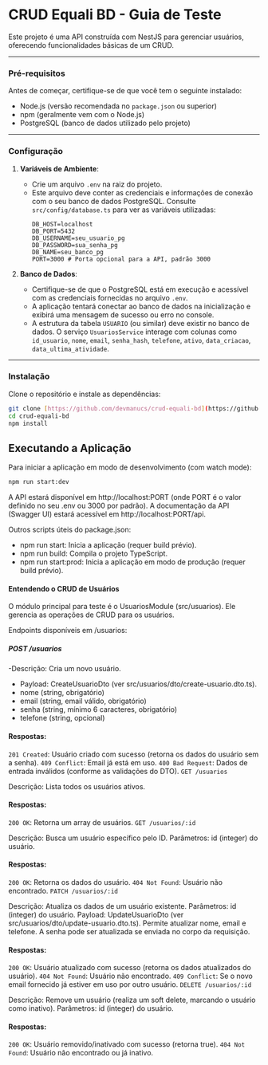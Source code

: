 # CRUD Equali BD - Guia de Teste

Este projeto é uma API construída com NestJS para gerenciar usuários, oferecendo funcionalidades básicas de um CRUD.

---

### Pré-requisitos

Antes de começar, certifique-se de que você tem o seguinte instalado:
* Node.js (versão recomendada no `package.json` ou superior)
* npm (geralmente vem com o Node.js)
* PostgreSQL (banco de dados utilizado pelo projeto)

---

### Configuração

1.  **Variáveis de Ambiente**:
    * Crie um arquivo `.env` na raiz do projeto.
    * Este arquivo deve conter as credenciais e informações de conexão com o seu banco de dados PostgreSQL. Consulte `src/config/database.ts` para ver as variáveis utilizadas:
        ```env
        DB_HOST=localhost
        DB_PORT=5432
        DB_USERNAME=seu_usuario_pg
        DB_PASSWORD=sua_senha_pg
        DB_NAME=seu_banco_pg
        PORT=3000 # Porta opcional para a API, padrão 3000
        ```

2.  **Banco de Dados**:
    * Certifique-se de que o PostgreSQL está em execução e acessível com as credenciais fornecidas no arquivo `.env`.
    * A aplicação tentará conectar ao banco de dados na inicialização e exibirá uma mensagem de sucesso ou erro no console.
    * A estrutura da tabela `USUARIO` (ou similar) deve existir no banco de dados. O serviço `UsuariosService` interage com colunas como `id_usuario`, `nome`, `email`, `senha_hash`, `telefone`, `ativo`, `data_criacao`, `data_ultima_atividade`.

---

### Instalação

Clone o repositório e instale as dependências:

```bash
git clone [https://github.com/devmanucs/crud-equali-bd](https://github.com/devmanucs/crud-equali-bd)
cd crud-equali-bd
npm install
```

## Executando a Aplicação

Para iniciar a aplicação em modo de desenvolvimento (com watch mode):

```bash
npm run start:dev
```
A API estará disponível em http://localhost:PORT (onde PORT é o valor definido no seu .env ou 3000 por padrão).
A documentação da API (Swagger UI) estará acessível em http://localhost:PORT/api.

Outros scripts úteis do package.json:

- npm run start: Inicia a aplicação (requer build prévio).
- npm run build: Compila o projeto TypeScript.
- npm run start:prod: Inicia a aplicação em modo de produção (requer build prévio).

#### Entendendo o CRUD de Usuários

O módulo principal para teste é o UsuariosModule (src/usuarios). Ele gerencia as operações de CRUD para os usuários.

Endpoints disponíveis em /usuarios:

##### POST /usuarios

-Descrição: Cria um novo usuário.
- Payload: CreateUsuarioDto (ver src/usuarios/dto/create-usuario.dto.ts).
- nome (string, obrigatório)
- email (string, email válido, obrigatório)
- senha (string, mínimo 6 caracteres, obrigatório)
- telefone (string, opcional)

#### Respostas:
`201 Created`: Usuário criado com sucesso (retorna os dados do usuário sem a senha).
`409 Conflict`: Email já está em uso.
`400 Bad Request`: Dados de entrada inválidos (conforme as validações do DTO).
`GET /usuarios`

Descrição: Lista todos os usuários ativos.

#### Respostas:
`200 OK`: Retorna um array de usuários.
`GET /usuarios/:id`

Descrição: Busca um usuário específico pelo ID.
Parâmetros: id (integer) do usuário.

#### Respostas:
`200 OK`: Retorna os dados do usuário.
`404 Not Found`: Usuário não encontrado.
`PATCH /usuarios/:id`

Descrição: Atualiza os dados de um usuário existente.
Parâmetros: id (integer) do usuário.
Payload: UpdateUsuarioDto (ver src/usuarios/dto/update-usuario.dto.ts). Permite atualizar nome, email e telefone. A senha pode ser atualizada se enviada no corpo da requisição.

#### Respostas:
`200 OK`: Usuário atualizado com sucesso (retorna os dados atualizados do usuário).
`404 Not Found`: Usuário não encontrado.
`409 Conflict`: Se o novo email fornecido já estiver em uso por outro usuário.
`DELETE /usuarios/:id`

Descrição: Remove um usuário (realiza um soft delete, marcando o usuário como inativo).
Parâmetros: id (integer) do usuário.

#### Respostas:
`200 OK`: Usuário removido/inativado com sucesso (retorna true).
`404 Not Found`: Usuário não encontrado ou já inativo.
